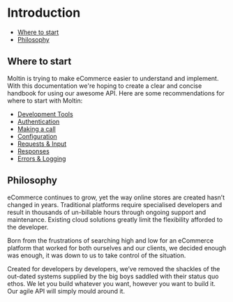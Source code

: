 # Introduction

 - [Where to start](#where-to-start)
 - [Philosophy](#philosophy)

<a name="where-to-start"></a>
## Where to start

Moltin is trying to make eCommerce easier to understand and implement. With this documentation we're hoping to create a clear and concise handbook for using our awesome API. Here are some recommendations for where to start with Moltin:

- [Development Tools](tools)
- [Authentication](authentication)
- [Making a call](making-a-call)
- [Configuration](configuration)
- [Requests & Input](requests-and-input)
- [Responses](responses)
- [Errors & Logging](errors-and-logging)

<a name="where-to-start"></a>
## Philosophy

eCommerce continues to grow, yet the way online stores are created hasn’t changed in years. Traditional platforms require specialised developers and result in thousands of un-billable hours through ongoing support and maintenance. Existing cloud solutions greatly limit the flexibility afforded to the developer.

Born from the frustrations of searching high and low for an eCommerce platform that worked for both ourselves and our clients, we decided enough was enough, it was down to us to take control of the situation. 

Created for developers by developers, we’ve removed the shackles of the out-dated systems supplied by the big boys saddled with their status quo ethos. We let you build whatever you want, however you want to build it. Our agile API will simply mould around it.
